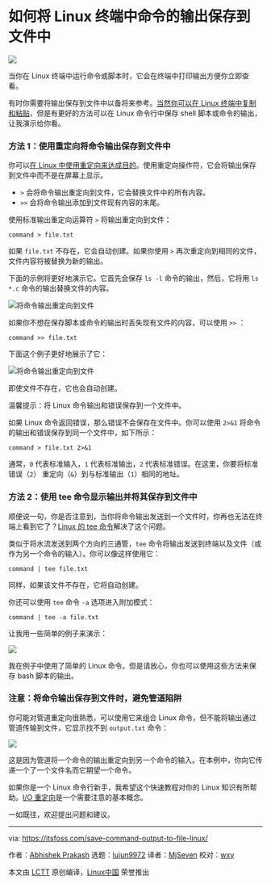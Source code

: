 [#]: collector: (lujun9972)
[#]: translator: (Mjseven)
[#]: reviewer: (wxy)
[#]: publisher: ( )
[#]: url: ( )
[#]: subject: (How to Save the Output of a Command to a File in Linux Terminal [Beginner’s Tip])
[#]: via: (https://itsfoss.com/save-command-output-to-file-linux/)
[#]: author: (Abhishek Prakash https://itsfoss.com/author/abhishek/)

如何将 Linux 终端中命令的输出保存到文件中
======

![](https://img.linux.net.cn/data/attachment/album/202012/14/223956pidmznldldnnk87f.jpg)

当你在 Linux 终端中运行命令或脚本时，它会在终端中打印输出方便你立即查看。

有时你需要将输出保存到文件中以备将来参考。[当然你可以在 Linux 终端中复制和粘贴][1]，但是有更好的方法可以在 Linux 命令行中保存 shell 脚本或命令的输出，让我演示给你看。

### 方法 1：使用重定向将命令输出保存到文件中

你可以[在 Linux 中使用重定向来达成目的][2]。使用重定向操作符，它会将输出保存到文件中而不是在屏幕上显示。

  * `>` 会将命令输出重定向到文件，它会替换文件中的所有内容。
  * `>>` 会将命令输出添加到文件现有内容的末尾。

使用标准输出重定向运算符 `>` 将输出重定向到文件：

```
command > file.txt
```

如果 `file.txt` 不存在，它会自动创建。如果你使用 `>` 再次重定向到相同的文件，文件内容将被替换为新的输出。

下面的示例将更好地演示它。它首先会保存 `ls -l` 命令的输出，然后，它将用 `ls *.c` 命令的输出替换文件的内容。

![将命令输出重定向到文件][3]

如果你不想在保存脚本或命令的输出时丢失现有文件的内容，可以使用 `>>` ：

```
command >> file.txt
```

下面这个例子更好地展示了它：

![将命令输出重定向到文件][4]

即使文件不存在，它也会自动创建。

温馨提示：将 Linux 命令输出和错误保存到一个文件中。

如果 Linux 命令返回错误，那么错误不会保存在文件中。你可以使用 `2>&1` 将命令的输出和错误保存到同一个文件中，如下所示：

```
command > file.txt 2>&1
```

通常，`0` 代表标准输入，`1` 代表标准输出，`2` 代表标准错误。在这里，你要将标准错误（`2`） 重定向（`&`）到与标准输出（`1`）相同的地址。

### 方法 2：使用 tee 命令显示输出并将其保存到文件中

顺便说一句，你是否注意到，当你将命令输出发送到一个文件时，你再也无法在终端上看到它了？[Linux 的 tee 命令][5]解决了这个问题。

类似于将水流发送到两个方向的三通管，`tee` 命令将输出发送到终端以及文件（或作为另一个命令的输入）。你可以像这样使用它：

```
command | tee file.txt
```

同样，如果该文件不存在，它将自动创建。

你还可以使用 `tee` 命令 `-a` 选项进入附加模式：

```
command | tee -a file.txt
```

让我用一些简单的例子来演示：

![][6]

我在例子中使用了简单的 Linux 命令。但是请放心，你也可以使用这些方法来保存 bash 脚本的输出。

### 注意：将命令输出保存到文件时，避免管道陷阱

你可能对管道重定向很熟悉，可以使用它来组合 Linux 命令，但不能将输出通过管道传输到文件，它显示找不到 `output.txt` 命令：

![][7]

这是因为管道将一个命令的输出重定向到另一个命令的输入。在本例中，你向它传递一个了一个文件名而它期望一个命令。

如果你是一个 Linux 命令行新手，我希望这个快速教程对你的 Linux 知识有所帮助。[I/O 重定向][8]是一个需要注意的基本概念。

一如既往，欢迎提出问题和建议。

--------------------------------------------------------------------------------

via: https://itsfoss.com/save-command-output-to-file-linux/

作者：[Abhishek Prakash][a]
选题：[lujun9972][b]
译者：[MjSeven](https://github.com/MjSeven)
校对：[wxy](https://github.com/wxy)

本文由 [LCTT](https://github.com/LCTT/TranslateProject) 原创编译，[Linux中国](https://linux.cn/) 荣誉推出

[a]: https://itsfoss.com/author/abhishek/
[b]: https://github.com/lujun9972
[1]: https://itsfoss.com/copy-paste-linux-terminal/
[2]: https://linuxhandbook.com/redirection-linux/
[3]: https://i1.wp.com/itsfoss.com/wp-content/uploads/2020/11/redirecting_command_output_to_file_in_linux.png?resize=741%2C456&ssl=1
[4]: https://i2.wp.com/itsfoss.com/wp-content/uploads/2020/11/redirecting_command_output_to_file.png?resize=741%2C494&ssl=1
[5]: https://linuxhandbook.com/tee-command/
[6]: https://i0.wp.com/itsfoss.com/wp-content/uploads/2020/11/display-and-save-linux-command-output.png?resize=741%2C494&ssl=1
[7]: https://i0.wp.com/itsfoss.com/wp-content/uploads/2020/11/pipe-output-to-file-linux.png?resize=687%2C266&ssl=1
[8]: https://tldp.org/LDP/abs/html/io-redirection.html#FTN.AEN17894
